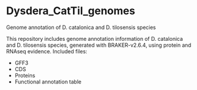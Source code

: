 # Dysdera_CatTil_genomes
Genome annotation of D. catalonica and D. tilosensis species

This repository includes genome annotation information of D. catalonica and D. tilosensis species, generated with BRAKER-v2.6.4, using protein and RNAseq evidence.
Included files:
- GFF3
- CDS
- Proteins
- Functional annotation table
